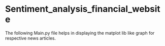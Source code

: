 # Sentiment_analysis_financial_website

The following Main.py file helps in displaying the matplot lib like graph for respective news articles.
